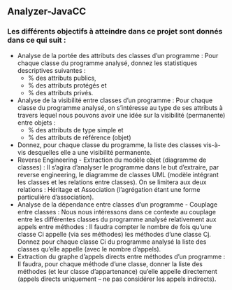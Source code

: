 ## Analyzer-JavaCC
### Les différents objectifs à atteindre dans ce projet sont donnés dans ce qui suit :
- Analyse de la portée des attributs des classes d’un programme : Pour chaque
classe du programme analysé, donnez les statistiques descriptives suivantes : 
  - % des attributs publics, 
  - % des attributs protégés et 
  - % des attributs privés.
- Analyse de la visibilité entre classes d’un programme : Pour chaque classe
du programme analysé, on s’intéresse au type de ses attributs à travers lequel
nous pouvons avoir une idée sur la visibilité (permanente) entre objets :
  - % des attributs de type simple et 
  - % des attributs de référence (objet)
- Donnez, pour chaque classe du programme, la liste des classes vis-à-vis
  desquelles elle a une visibilité permanente.
- Reverse Engineering - Extraction du modèle objet (diagramme de classes) : Il
  s’agira d’analyser le programme dans le but d’extraire, par reverse engineering,
  le diagramme de classes UML (modèle intégrant les classes et les relations entre
  classes). On se limitera aux deux relations : Héritage et Association (l’agrégation
  étant une forme particulière d’association).
- Analyse de la dépendance entre classes d’un programme - Couplage entre
  classes : Nous nous intéressons dans ce contexte au couplage entre les différentes
  classes du programme analysé relativement aux appels entre méthodes : Il
  faudra compter le nombre de fois qu’une classe Ci appelle (via ses méthodes) les
  méthodes d’une classe Cj. Donnez pour chaque classe Ci du programme analysé
  la liste des classes qu’elle appelle (avec le nombre d’appels).
- Extraction du graphe d’appels directs entre méthodes d’un programme : Il
  faudra, pour chaque méthode d’une classe, donner la liste des méthodes (et leur
  classe d’appartenance) qu’elle appelle directement (appels directs uniquement –
  ne pas considérer les appels indirects).